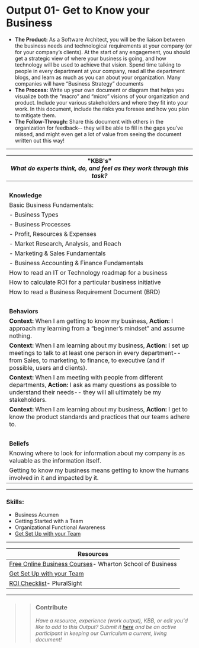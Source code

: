 # Output 01- Get to Know your Business

- **The Product:** As a Software Architect, you will be the liaison between the business needs and technological requirements at your company (or for your company’s clients). At the start of any engagement, you should get a strategic view of where your business is going, and how technology will be used to achieve that vision. Spend time talking to people in every department at your company, read all the department blogs, and learn as much as you can about your organization. Many companies will have “Business Strategy” documents 
- **The Process:** Write up your own document or diagram that helps you visualize both the “macro” and “micro” visions of your organization and product. Include your various stakeholders and where they fit into your work. In this document, include the risks you foresee and how you plan to mitigate them. 
- **The Follow-Through:** Share this document with others in the organization for feedback-- they will be able to fill in the gaps you’ve missed, and might even get a lot of value from seeing the document written out this way!

-----------------------------------------------------------

| **"KBB's"** <br> _What do experts think, do, and feel as they work through this task?_|
|----------|
| </br>| 
| **Knowledge**	| 
| Basic Business Fundamentals: | 
| - Business Types |
| - Business Processes |
| - Profit, Resources & Expenses |
| - Market Research, Analysis, and Reach |
| - Marketing & Sales Fundamentals |
| - Business Accounting & Finance Fundamentals |
| How to read an IT or Technology roadmap for a business |
| How to calculate ROI for a particular business initiative |
| How to read a Business Requirement Document (BRD) |
| </br> | 
| **Behaviors** 	| 
|  **Context:** When I am getting to know my business, **Action:** I approach my learning from a “beginner’s mindset” and assume nothing.	|  
| **Context:** When I am learning about my business, **Action:** I set up meetings to talk to at least one person in every department-- from Sales, to marketing, to finance, to executive (and if possible, users and clients).  |
| **Context:** When I am meeting with people from different departments, **Action:** I ask as many questions as possible to understand their needs-- they will all ultimately be my stakeholders. |  
| **Context:** When I am learning about my business, **Action:** I get to know the product standards and practices that our teams adhere to. |  
| </br> | 
| **Beliefs**	| 
| Knowing where to look for information about my company is as valuable as the information itself.  |  
| Getting to know my business means getting to know the humans involved in it and impacted by it. |  


------
### Skills: 
* Business Acumen
* Getting Started with a Team 
* Organizational Functional Awareness
* [Get Set Up with your Team](https://github.com/andela/learningmap/tree/master/D4%2B/Product%20Manager/Curriculum/Output%2001-%20Get%20Set%20Up%20with%20your%20Team)
------


| Resources|       	
|----------|
| [Free Online Business Courses](https://www.class-central.com/university/wharton)- Wharton School of Business|
| [Get Set Up with your Team](https://github.com/andela/learningmap/tree/master/D4%2B/Product%20Manager/Curriculum/Output%2001-%20Get%20Set%20Up%20with%20your%20Team)|
| [ROI Checklist](https://www.pluralsight.com/blog/career/roi-checklist)- PluralSight|


---- 

>> ### Contribute
>> _Have a resource, experience (work output), KBB, or edit you'd like to add to this Output? Submit it [here](https://docs.google.com/a/andela.com/forms/d/e/1FAIpQLSeiwit-7JW3UScG9ItDX9DUZZnlCwdpo7aWruahsPKNJ_6JOA/viewform?usp=sf_link) and be an active participant in keeping our Curriculum a current, living document!_

